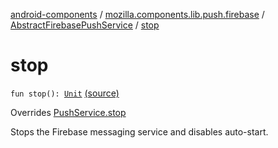 [android-components](../../index.md) / [mozilla.components.lib.push.firebase](../index.md) / [AbstractFirebasePushService](index.md) / [stop](./stop.md)

# stop

`fun stop(): `[`Unit`](https://kotlinlang.org/api/latest/jvm/stdlib/kotlin/-unit/index.html) [(source)](https://github.com/mozilla-mobile/android-components/blob/master/components/lib/push-firebase/src/main/java/mozilla/components/lib/push/firebase/AbstractFirebasePushService.kt#L72)

Overrides [PushService.stop](../../mozilla.components.concept.push/-push-service/stop.md)

Stops the Firebase messaging service and disables auto-start.

